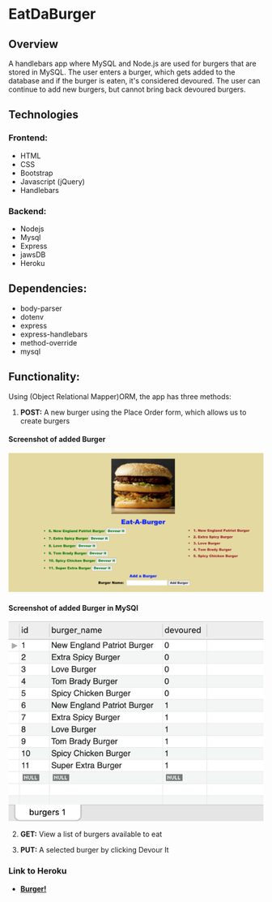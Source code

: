 # EatDaBurger

## Overview
A handlebars app where MySQL and Node.js are used for burgers that are stored in MySQL. The user enters a burger, which gets added to the database and if the burger is eaten, it's considered devoured. The user can continue to add new burgers, but cannot bring back devoured burgers.

## Technologies

### Frontend:
* HTML
* CSS
* Bootstrap
* Javascript (jQuery)
* Handlebars
### Backend:
* Nodejs
* Mysql
* Express
* jawsDB
* Heroku

## Dependencies:
* body-parser
* dotenv
* express
* express-handlebars
* method-override
* mysql

## Functionality:
Using (Object Relational Mapper)ORM, the app has three methods:
1. **POST:** A new burger using the Place Order form, which allows us to create burgers 
#### Screenshot of added Burger
![Full Size](public/assets/image/ScreenShot_of_Added_Burger.png)

#### Screenshot of added Burger in MySQl
![small Size](public/assets/image/ScreenShot_of_Added_new_Burger_added_to_MYSQL.png)
    
2. **GET:** View a list of burgers available to eat 

2. **PUT:** A selected burger by clicking Devour It
   



### Link to Heroku
* <strong>[Burger!](https://warm-lake-16801.herokuapp.com/)</strong>


